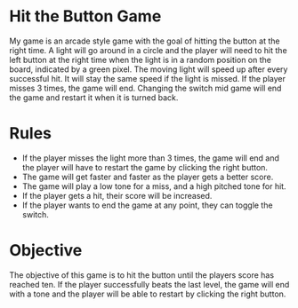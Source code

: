 # Hit the Button Game

  My game is an arcade style game with the goal of hitting the button at the right time. A light will go around in a circle and the player will need to hit the left button at the right time when the light is in a random position on the     board, indicated by a green pixel. The moving light will speed up after every successful hit. It will stay the same speed if the light is missed. If the player misses 3 times, the game will end. Changing the switch mid game will end the game and restart it when it is turned back. 

# Rules

 * If the player misses the light more than 3 times, the game will end and the player will have to restart the game by clicking the right button.
 * The game will get faster and faster as the player gets a better score.
 * The game will play a low tone for a miss, and a high pitched tone for hit.
 * If the player gets a hit, their score will be increased.
 * If the player wants to end the game at any point, they can toggle the switch.


# Objective
	
  The objective of this game is to hit the button until the players score has reached ten. If the player successfully beats the last level, the game will end with a tone and the player will be able to restart by clicking the right button. 
